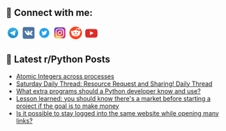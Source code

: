 ## 🔎 Connect with me:
[<img src="https://github.com/bullbesh/bullbesh/blob/main/images/Telegram.png" width="32" height="32" />](https://t.me/bullbesh)
[<img src="https://github.com/bullbesh/bullbesh/blob/main/images/VK.png" width="32" height="32" />](https://vk.com/bullbesh)
[<img src="https://github.com/bullbesh/bullbesh/blob/main/images/Twitter.png" width="32" height="32" />](https://twitter.com/bullbesh1)
[<img src="https://github.com/bullbesh/bullbesh/blob/main/images/Instagram.png" width="32" height="32" />](https://www.instagram.com/bullbesh)
[<img src="https://github.com/bullbesh/bullbesh/blob/main/images/Reddit.png" width="32" height="32" />](https://www.reddit.com/user/bullbesh)
[<img src="https://github.com/bullbesh/bullbesh/blob/main/images/YouTube.png" width="32" height="32" />](https://www.youtube.com/channel/UCtfjRs6uzgq5mfm8S06WTcg)

## 📕 Latest r/Python Posts
<!-- BLOG-POST-LIST:START -->
- [Atomic Integers across processes](https://www.reddit.com/r/Python/comments/whb5m9/atomic_integers_across_processes/)
- [Saturday Daily Thread: Resource Request and Sharing! Daily Thread](https://www.reddit.com/r/Python/comments/wha8c0/saturday_daily_thread_resource_request_and/)
- [What extra programs should a Python developer know and use?](https://www.reddit.com/r/Python/comments/wha4kg/what_extra_programs_should_a_python_developer/)
- [Lesson learned: you should know there&#39;s a market before starting a project if the goal is to make money](https://www.reddit.com/r/Python/comments/wh9vn3/lesson_learned_you_should_know_theres_a_market/)
- [Is it possible to stay logged into the same website while opening many links?](https://www.reddit.com/r/Python/comments/wh873h/is_it_possible_to_stay_logged_into_the_same/)
<!-- BLOG-POST-LIST:END -->

